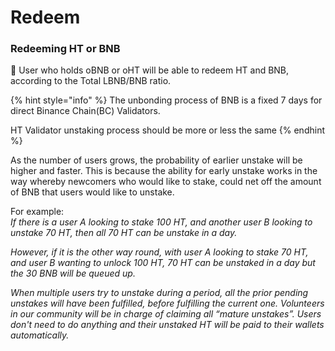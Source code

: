 # Redeem

### Redeeming HT or BNB

📍 User who holds oBNB or oHT will be able to redeem HT and BNB, according to the Total LBNB/BNB ratio.  


{% hint style="info" %}
The unbonding process of BNB is a fixed 7 days for direct Binance Chain\(BC\) Validators.

HT Validator unstaking process should be more or less the same
{% endhint %}

As the number of users grows, the probability of earlier unstake will be higher and faster. This is because the ability for early unstake works in the way whereby newcomers who would like to stake, could net off the amount of BNB that users would like to unstake.

For example:   
_If there is a user A looking to stake 100 HT, and another user B looking to unstake 70 HT, then all 70 HT can be unstake in a day._

_However, if it is the other way round, with user A looking to stake 70 HT, and user B wanting to unlock 100 HT, 70 HT can be unstaked in a day but the 30 BNB will be queued up._

_When multiple users try to unstake during a period, all the prior pending unstakes will have been fulfilled, before fulfilling the current one. Volunteers in our community will be in charge of claiming all “mature unstakes”. Users don't need to do anything and their unstaked HT will be paid to their wallets automatically._

### 

